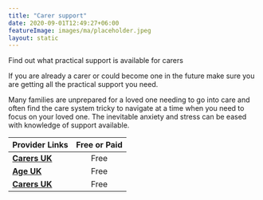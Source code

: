 ```yaml
---
title: "Carer support"
date: 2020-09-01T12:49:27+06:00
featureImage: images/ma/placeholder.jpeg
layout: static
---
```


Find out what practical support is available for carers

If you are already a carer or could become one in the future make sure you are getting all the practical support you need.

Many families are unprepared for a loved one needing to go into care and often find the care system tricky to navigate at a time when you need to focus on your loved one. The inevitable anxiety and stress can be eased with knowledge of support available.

| Provider Links      | Free or Paid  |  
| :-----------          | :--------------:      |  
| [**Carers UK**](https://www.carersuk.org/help-and-advice/practical-support/) | Free  | 
| [**Age UK**](https://www.ageuk.org.uk/information-advice/care/helping-a-loved-one/) | Free  | 
| [**Carers UK**](https://www.carersuk.org/about-us/our-support-for-carers/) | Free  | 
  

<br/><br/>







